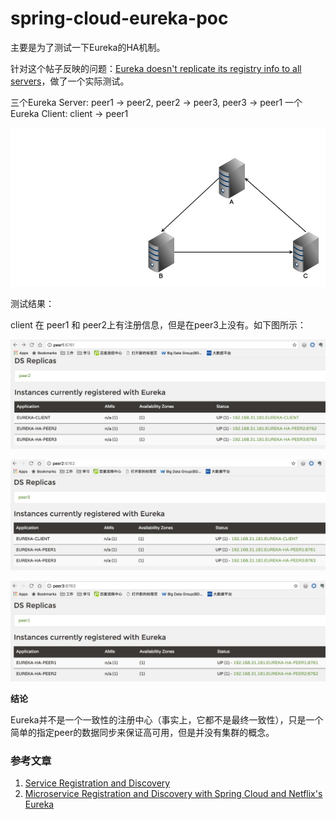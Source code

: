 # spring-cloud-eureka-poc

主要是为了测试一下Eureka的HA机制。

针对这个帖子反映的问题：[Eureka doesn't replicate its registry info to all servers](https://stackoverflow.com/questions/39118722/eureka-doesnt-replicate-its-registry-info-to-all-servers)，做了一个实际测试。

三个Eureka Server: peer1 -> peer2, peer2 -> peer3, peer3 -> peer1
一个Eureka Client: client -> peer1

![eureka-server-ha](/screenshots/eureka-server-ha.jpg?raw=true)

测试结果：

client 在 peer1 和 peer2上有注册信息，但是在peer3上没有。如下图所示：

![eureka-server-peer1-info](/screenshots/eureka-server-peer1-info.jpg?raw=true)

![eureka-server-peer1-info](/screenshots/eureka-server-peer2-info.jpg?raw=true)

![eureka-server-peer1-info](/screenshots/eureka-server-peer3-info.jpg?raw=true)

**结论**

Eureka并不是一个一致性的注册中心（事实上，它都不是最终一致性），只是一个简单的指定peer的数据同步来保证高可用，但是并没有集群的概念。


### 参考文章

1. [Service Registration and Discovery](https://spring.io/guides/gs/service-registration-and-discovery/)
2. [Microservice Registration and Discovery with Spring Cloud and Netflix's Eureka](https://spring.io/blog/2015/01/20/microservice-registration-and-discovery-with-spring-cloud-and-netflix-s-eureka)





